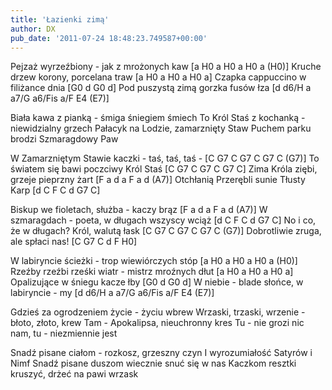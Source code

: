 ```yaml
---
title: 'Łazienki zimą'
author: DX
pub_date: '2011-07-24 18:48:23.749587+00:00'
---
```


Pejzaż wyrzeźbiony - jak z mrożonych kaw [a H0 a H0 a H0 a (H0)]
Kruche drzew korony, porcelana traw [a H0 a H0 a H0 a]
Czapka cappuccino w filiżance dnia [G0 d G0 d]
Pod puszystą zimą gorzka fusów łza [d d6/H a a7/G a6/Fis a/F E4 (E7)]

Biała kawa z pianką - śmiga śniegiem śmiech
To Król Staś z kochanką - niewidzialny grzech
Pałacyk na Lodzie, zamarznięty Staw
Puchem parku brodzi Szmaragdowy Paw

W Zamarzniętym Stawie kaczki - taś, taś, taś - [C G7 C G7 C G7 C (G7)]
To światem się bawi poczciwy Król Staś [C G7 C G7 C G7 C]
Zima Króla ziębi, grzeje pieprzny żart [F a d a F a d (A7)]
Otchłanią Przerębli sunie Tłusty Karp [d C F C d G7 C]

Biskup we fioletach, służba - kaczy brąz [F a d a F a d (A7)]
W szmaragdach - poeta, w długach wszyscy wciąż [d C F C d G7 C]
No i co, że w długach? Król, walutą łask [C G7 C G7 C G7 C (G7)]
Dobrotliwie zruga, ale spłaci nas! [C G7 C d F H0]

W labiryncie ścieżki - trop wiewiórczych stóp [a H0 a H0 a H0 a (H0)]
Rzeźby rzeźbi rześki wiatr - mistrz mroźnych dłut [a H0 a H0 a H0 a]
Opalizujące w śniegu kacze łby [G0 d G0 d]
W niebie - blade słońce, w labiryncie - my [d d6/H a a7/G a6/Fis a/F E4 (E7)]

Gdzieś za ogrodzeniem życie - życiu wbrew
Wrzaski, trzaski, wrzenie - błoto, złoto, krew
Tam - Apokalipsa, nieuchronny kres
Tu - nie grozi nic nam, tu - niezmiennie jest

Snadź pisane ciałom - rozkosz, grzeszny czyn
I wyrozumiałość Satyrów i Nimf
Snadź pisane duszom wiecznie snuć się w nas
Kaczkom resztki kruszyć, drżeć na pawi wrzask